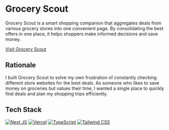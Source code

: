# Grocery Scout

Grocery Scout is a smart shopping companion that aggregates deals from various grocery stores into one convenient page. By consolidating the best offers in one place, it helps shoppers make informed decisions and save money.

[Visit Grocery Scout](https://grocery-scout.vercel.app/)

## Rationale

I built Grocery Scout to solve my own frustration of constantly checking different store websites for the best deals. As someone who likes to save money on groceries but values their time, I wanted a single place to quickly find deals and plan my shopping trips efficiently.

## Tech Stack
[![Next JS](https://img.shields.io/badge/Next-black?style=for-the-badge&logo=next.js&logoColor=white)](https://nextjs.org/)
[![Vercel](https://img.shields.io/badge/vercel-%23000000.svg?style=for-the-badge&logo=vercel&logoColor=white)](https://grocery-scout.vercel.app/)
[![TypeScript](https://img.shields.io/badge/typescript-%23007ACC.svg?style=for-the-badge&logo=typescript&logoColor=white)](https://www.typescriptlang.org/)
[![Tailwind CSS](https://img.shields.io/badge/tailwindcss-%2338B2AC.svg?style=for-the-badge&logo=tailwind-css&logoColor=white)](https://tailwindcss.com/)
